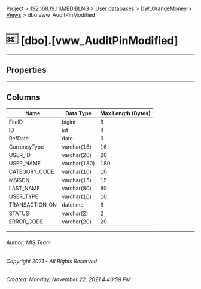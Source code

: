 #### 

[Project](../../../../index.md) > [192.168.19.11\\MEDIBLNG](../../../index.md) > [User databases](../../index.md) > [DW_OrangeMoney](../index.md) > [Views](Views.md) > dbo.vww_AuditPinModified

# ![Views](../../../../Images/View32.png) [dbo].[vww_AuditPinModified]

---

## <a name="#properties"></a>Properties



---

## <a name="#columns"></a>Columns

| Name | Data Type | Max Length (Bytes) |
|---|---|---|
| FileID | bigint | 8 |
| ID | int | 4 |
| RefDate | date | 3 |
| CurrencyType | varchar(16) | 16 |
| USER_ID | varchar(20) | 20 |
| USER_NAME | varchar(180) | 180 |
| CATEGORY_CODE | varchar(10) | 10 |
| MSISDN | varchar(15) | 15 |
| LAST_NAME | varchar(80) | 80 |
| USER_TYPE | varchar(10) | 10 |
| TRANSACTION_ON | datetime | 8 |
| STATUS | varchar(2) | 2 |
| ERROR_CODE | varchar(20) | 20 |


---

###### Author:  MIS Team

###### Copyright 2021 - All Rights Reserved

###### Created: Monday, November 22, 2021 4:40:59 PM


